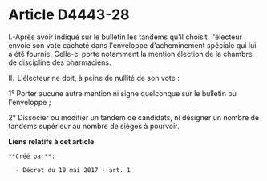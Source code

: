 # Article D4443-28

I.-Après avoir indiqué sur le bulletin les tandems qu'il choisit, l'électeur envoie son vote cacheté dans l'enveloppe
d'acheminement spéciale qui lui a été fournie. Celle-ci porte notamment la mention élection de la chambre de discipline des
pharmaciens.

II.-L'électeur ne doit, à peine de nullité de son vote :

1° Porter aucune autre mention ni signe quelconque sur le bulletin ou l'enveloppe ;

2° Dissocier ou modifier un tandem de candidats, ni désigner un nombre de tandems supérieur au nombre de sièges à pourvoir.

**Liens relatifs à cet article**

	**Créé par**:

	  - Décret du 10 mai 2017 - art. 1
